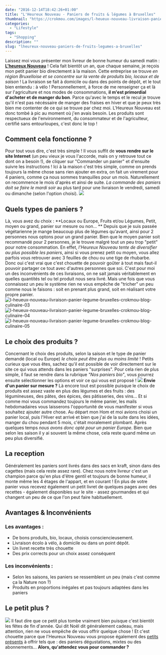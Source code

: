 ```yaml
---
date: "2016-12-14T18:42:26+01:00"
title: "L'Heureux Nouveau - Paniers de fruits & légumes à Bruxelles"
thumbnail: "https://crokmou.com/images/l-heueux-nouveau-livraison-panier-legume-bruxelles-crokmou-blog-culinaire-01.jpg"
categories:
  - "Lifestyle"
tags:
  - "Shopping"
description: ""
slug: "lheureux-nouveau-paniers-de-fruits-legumes-a-bruxelles"
---
```


Laissez moi vous présenter mon livreur de bonne humeur du samedi matin : **[L'heureux Nouveau](http://www.lheureuxnouveau.be/)** ! Cela fait bientôt un an, que chaque semaine, je reçois mon petit panier bio directement à la maison. Cette entreprise se trouve _en_ _région Bruxelloise et se concentre sur la vente de produits bio, locaux et de saison_ ! La livraison se fait à domicile ou dans des points de dépôt, et le tout bien entendu : à vélo ! Personnellement, à force de me renseigner ça et là sur l'agriculture et nos modes de consommations, **il m'est primordial d'acheter et de manger du bon**. Parce qu'avec le temps et le recul je trouve qu'il n'est pas nécéssaire de manger des fraises en hiver et que je peux très bien me contenter de ce qui se trouve par chez moi. L'Heureux Nouveau est donc tombé à pic au moment où j'en avais besoin. Les produits sont respectueux de l'environnement, du consommateur et de l'agriculteur, certifié sans entourloupes, c'est donc le top !

## Comment cela fonctionne ?

Pour tout vous dire, c'est très simple ! Il vous suffit de **vous rendre sur le site Internet** (un peu vieux je vous l'accorde, mais on y retrouve tout ce dont on a besoin !), de cliquer sur "Commander un panier" et d'ensuite suivre les instructions ! Ici à la maison c'est très simple, comme on prends toujours la même chose sans rien ajouter en extra, on fait un virement pour 4 paniers, comme ça nous sommes tranquilles pour un mois. Naturellement on recommence le mois d'après et ainsi de suite. _La commande des paniers doit se faire le mardi soir_ au plus tard pour une livraison le vendredi, samedi ou dimanche (selon l'option choisi). ![](https://crokmou.com/images/Capture-d---e--cran-2016-12-14-a---17.42.54.png)

## Quels types de paniers ?

Là, vous avez du choix : **Locaux ou Europe, Fruits et/ou Légumes, Petit, moyen ou grand, panier sur mesure ou non... ** Depuis que je suis passée végétarienne je mange beaucoup plus de légumes qu'avant, ainsi pour 2 personnes nous optons pour un grand panier. Bien que le moyen panier soit recommandé pour 2 personnes, je le trouve malgré tout un peu trop "petit" pour notre consommation. En effet, _l'Heureux Nouveau tente de diversifier au plus possible les paniers_, ainsi si vous prenez petit ou moyen, vous allez parfois vous retrouver avec 3 feuilles de chou ou une tige de rhubarbe. Donc oui c'est vrai que c'est chouette de pouvoir goûter à tout mais faut-il pouvoir partager ce tout avec d'autres personnes que soi. C'est pour moi un des inconvénients de ces livraisons, on ne sait jamais véritablement en quelles quantités tel ou tel produit nous sera livré. Mais une fois que vous connaissez un peu le système rien ne vous empêche de "tricher" un peu comme nous le faisons : soit en prenant plus grand, soit en réalisant votre propre panier. ![l-heueux-nouveau-livraison-panier-legume-bruxelles-crokmou-blog-culinaire-03](https://crokmou.com/images/l-heueux-nouveau-livraison-panier-legume-bruxelles-crokmou-blog-culinaire-03.jpg) ![l-heueux-nouveau-livraison-panier-legume-bruxelles-crokmou-blog-culinaire-04](https://crokmou.com/images/l-heueux-nouveau-livraison-panier-legume-bruxelles-crokmou-blog-culinaire-04.jpg) ![l-heueux-nouveau-livraison-panier-legume-bruxelles-crokmou-blog-culinaire-05](https://crokmou.com/images/l-heueux-nouveau-livraison-panier-legume-bruxelles-crokmou-blog-culinaire-05.jpg)

## Le choix des produits ?

Concernant le choix des produits, selon la saison et le type de panier demandé (local ou Europe) _le choix peut être plus ou moins limité_ ! Petits curieux que vous êtes, sachez qu'il est possible de voir directement sur le site ce qui vous attends dans les paniers "surprises". Pour cela rien de plus simple, il faut se rendre dans la rubrique _"Nos paniers bio"_, vous pourrez ensuite sélectionner les options et voir ce qui vous est proposé ! ![](https://crokmou.com/images/Capture-d---e--cran-2016-12-14-a---18.02.23.png) **Envie d'un panier sur mesure ?** Là encore tout est possible puisque le choix de produits est assez vaste en plus des légumes et des fruits : des légumineuses, des pâtes, des épices, des pâtisseries, des vins... Et si comme moi vous commandez toujours le même panier, les mails hebdomadaires vous laisserons l'opportunité de vous manifester si vous souhaitez ajouter autre chose. Au départ mon Hom et moi avions choisi un panier local, puis l'Hiver est arrivé et bien que j'ai de la suite dans les idées, manger du chou pendant 5 mois, c'était moralement plombant. Après quelques temps _nous avons donc opté pour un panier Europe_. Bien que selon les saison il y ai souvent la même chose, cela reste quand même un peu plus diversifié.

## La reception

Généralement les paniers sont livrés dans des sacs en kraft, sinon dans des cagettes (mais cela reste assez rare). Chez nous notre livreur c'est un champion parce qu'en plus d'être gentil et toujours de bonne humeur, il monte même les 4 étages de l'appart, et en courant ! En plus de votre panier vous recevez également un petit livret de quelques pages avec des recettes - également disponibles sur le site - assez gourmandes et qui changent un peu de ce que l'on peut faire habituellement.

## Avantages & Inconvénients

### Les avantages :

*   De bons produits, bio, locaux, choisis consciencieusement.
*   Livraison écolo à vélo, à domicile ou dans un point dépôt.
*   Un livret recette très chouette
*   Des prix corrects pour un choix assez conséquent

### Les inconvénients :

*   Selon les saisons, les paniers se ressemblent un peu (mais c'est comme ça la Nature non ?)
*   Produits en proportions inégales et pas toujours adaptées dans les paniers

## Le petit plus ?

![](https://crokmou.com/images/Capture-d---e--cran-2016-12-14-a---18.22.53-300x164.png) Il faut dire que ce petit plus tombe vraiment bien puisque c'est bientôt les fêtes de fin d'année. Qui dit Noël dit généralement cadeau, mais attention, rien ne vous empêche de vous offrir quelque chose ! Et c'est chouette parce que l'Heureux Nouveau vous propose également des [petits présents](http://www.lheureuxnouveau.be/fr/page-21-les-paniers-dgustation) à offrir tels que : des paniers dégustations, mixtes ou des abonnements... **Alors, qu'attendez vous pour commander ?**